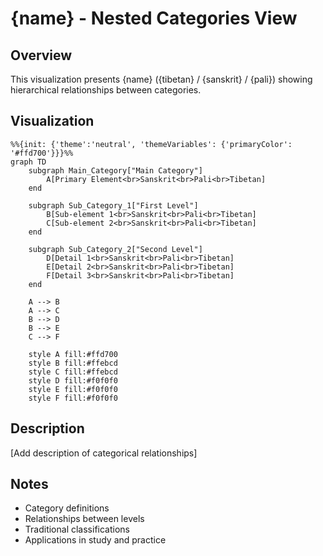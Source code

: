 # {name} - Nested Categories View

## Overview
This visualization presents {name} ({tibetan} / {sanskrit} / {pali}) showing hierarchical relationships between categories.

## Visualization
```mermaid
%%{init: {'theme':'neutral', 'themeVariables': {'primaryColor': '#ffd700'}}}%%
graph TD
    subgraph Main_Category["Main Category"]
        A[Primary Element<br>Sanskrit<br>Pali<br>Tibetan]
    end

    subgraph Sub_Category_1["First Level"]
        B[Sub-element 1<br>Sanskrit<br>Pali<br>Tibetan]
        C[Sub-element 2<br>Sanskrit<br>Pali<br>Tibetan]
    end

    subgraph Sub_Category_2["Second Level"]
        D[Detail 1<br>Sanskrit<br>Pali<br>Tibetan]
        E[Detail 2<br>Sanskrit<br>Pali<br>Tibetan]
        F[Detail 3<br>Sanskrit<br>Pali<br>Tibetan]
    end

    A --> B
    A --> C
    B --> D
    B --> E
    C --> F

    style A fill:#ffd700
    style B fill:#ffebcd
    style C fill:#ffebcd
    style D fill:#f0f0f0
    style E fill:#f0f0f0
    style F fill:#f0f0f0
```

## Description
[Add description of categorical relationships]

## Notes
- Category definitions
- Relationships between levels
- Traditional classifications
- Applications in study and practice